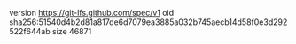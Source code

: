 version https://git-lfs.github.com/spec/v1
oid sha256:51540d4b2d81a817de6d7079ea3885a032b745aecb14d58f0e3d292522f644ab
size 46871
